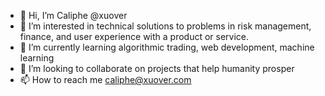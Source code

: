 - 👋 Hi, I’m Caliphe @xuover
- 👀 I’m interested in technical solutions to problems in risk management, finance, and user experience with a product or service.
- 🌱 I’m currently learning algorithmic trading, web development, machine learning 
- 💞️ I’m looking to collaborate on projects that help humanity prosper
- 📫 How to reach me caliphe@xuover.com

<!---
xuover/xuover is a ✨ special ✨ repository because its `README.md` (this file) appears on your GitHub profile.
You can click the Preview link to take a look at your changes.
--->
